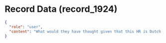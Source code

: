 # Record Data (record_1924)

```json
{
  "role": "user",
  "content": "What would they have thought given that this HR is Dutch and the intelligent person (me) is Indian?"
}
```
